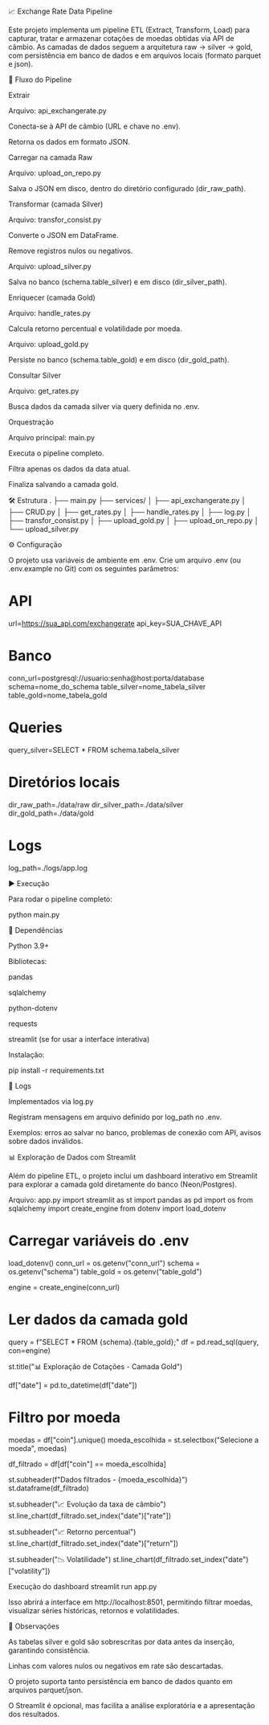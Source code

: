 📈 Exchange Rate Data Pipeline

Este projeto implementa um pipeline ETL (Extract, Transform, Load) para capturar, tratar e armazenar cotações de moedas obtidas via API de câmbio.
As camadas de dados seguem a arquitetura raw → silver → gold, com persistência em banco de dados e em arquivos locais (formato parquet e json).

🚀 Fluxo do Pipeline

Extrair

Arquivo: api_exchangerate.py

Conecta-se à API de câmbio (URL e chave no .env).

Retorna os dados em formato JSON.

Carregar na camada Raw

Arquivo: upload_on_repo.py

Salva o JSON em disco, dentro do diretório configurado (dir_raw_path).

Transformar (camada Silver)

Arquivo: transfor_consist.py

Converte o JSON em DataFrame.

Remove registros nulos ou negativos.

Arquivo: upload_silver.py

Salva no banco (schema.table_silver) e em disco (dir_silver_path).

Enriquecer (camada Gold)

Arquivo: handle_rates.py

Calcula retorno percentual e volatilidade por moeda.

Arquivo: upload_gold.py

Persiste no banco (schema.table_gold) e em disco (dir_gold_path).

Consultar Silver

Arquivo: get_rates.py

Busca dados da camada silver via query definida no .env.

Orquestração

Arquivo principal: main.py

Executa o pipeline completo.

Filtra apenas os dados da data atual.

Finaliza salvando a camada gold.

🛠 Estrutura
.
├── main.py
├── services/
│   ├── api_exchangerate.py
│   ├── CRUD.py
│   ├── get_rates.py
│   ├── handle_rates.py
│   ├── log.py
│   ├── transfor_consist.py
│   ├── upload_gold.py
│   ├── upload_on_repo.py
│   └── upload_silver.py

⚙️ Configuração

O projeto usa variáveis de ambiente em .env.
Crie um arquivo .env (ou .env.example no Git) com os seguintes parâmetros:

# API
url=https://sua_api.com/exchangerate
api_key=SUA_CHAVE_API

# Banco
conn_url=postgresql://usuario:senha@host:porta/database
schema=nome_do_schema
table_silver=nome_tabela_silver
table_gold=nome_tabela_gold

# Queries
query_silver=SELECT * FROM schema.tabela_silver

# Diretórios locais
dir_raw_path=./data/raw
dir_silver_path=./data/silver
dir_gold_path=./data/gold

# Logs
log_path=./logs/app.log

▶️ Execução

Para rodar o pipeline completo:

python main.py

🧩 Dependências

Python 3.9+

Bibliotecas:

pandas

sqlalchemy

python-dotenv

requests

streamlit (se for usar a interface interativa)

Instalação:

pip install -r requirements.txt

📝 Logs

Implementados via log.py

Registram mensagens em arquivo definido por log_path no .env.

Exemplos: erros ao salvar no banco, problemas de conexão com API, avisos sobre dados inválidos.

📊 Exploração de Dados com Streamlit

Além do pipeline ETL, o projeto inclui um dashboard interativo em Streamlit para explorar a camada gold diretamente do banco (Neon/Postgres).

Arquivo: app.py
import streamlit as st
import pandas as pd
import os
from sqlalchemy import create_engine
from dotenv import load_dotenv

# Carregar variáveis do .env
load_dotenv()
conn_url = os.getenv("conn_url")
schema = os.getenv("schema")
table_gold = os.getenv("table_gold")

engine = create_engine(conn_url)

# Ler dados da camada gold
query = f"SELECT * FROM {schema}.{table_gold};"
df = pd.read_sql(query, con=engine)

st.title("📊 Exploração de Cotações - Camada Gold")

df["date"] = pd.to_datetime(df["date"])

# Filtro por moeda
moedas = df["coin"].unique()
moeda_escolhida = st.selectbox("Selecione a moeda", moedas)

df_filtrado = df[df["coin"] == moeda_escolhida]

st.subheader(f"Dados filtrados - {moeda_escolhida}")
st.dataframe(df_filtrado)

st.subheader("📈 Evolução da taxa de câmbio")
st.line_chart(df_filtrado.set_index("date")["rate"])

st.subheader("📈 Retorno percentual")
st.line_chart(df_filtrado.set_index("date")["return"])

st.subheader("📉 Volatilidade")
st.line_chart(df_filtrado.set_index("date")["volatility"])

Execução do dashboard
streamlit run app.py


Isso abrirá a interface em http://localhost:8501, permitindo filtrar moedas, visualizar séries históricas, retornos e volatilidades.

📌 Observações

As tabelas silver e gold são sobrescritas por data antes da inserção, garantindo consistência.

Linhas com valores nulos ou negativos em rate são descartadas.

O projeto suporta tanto persistência em banco de dados quanto em arquivos parquet/json.

O Streamlit é opcional, mas facilita a análise exploratória e a apresentação dos resultados.

